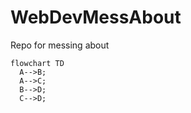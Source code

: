 # WebDevMessAbout
Repo for messing about

```mermaid
flowchart TD
  A-->B;
  A-->C;
  B-->D;
  C-->D;
```
